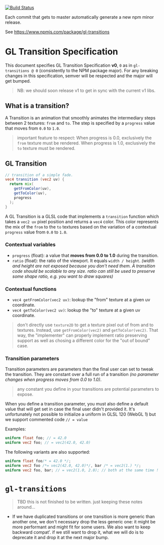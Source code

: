 [![Build Status](https://travis-ci.org/gltransitions/gl-transitions.svg?branch=master)](https://travis-ci.org/gltransitions/gl-transitions)

Each commit that gets to master automatically generate a new npm minor release.

See https://www.npmjs.com/package/gl-transitions

# GL Transition Specification

This document specifies GL Transition Specification **v0**, `0` as in `gl-transitions @ 0` (consistently to the NPM package major). For any breaking changes in this specification, semver will be respected and the major will get bumped.

> NB: we should soon release v1 to get in sync with the current v1 libs.

## What is a transition?

A Transition is an animation that smoothly animates the intermediary steps between 2 textures: `from` and `to`. The step is specified by a `progress` value that moves from `0.0` to `1.0`.

> important feature to respect: When progress is 0.0, exclusively the `from` texture must be rendered. When progress is 1.0, exclusively the `to` texture must be rendered.

## GL Transition

```glsl
// transition of a simple fade.
vec4 transition (vec2 uv) {
  return mix(
    getFromColor(uv),
    getToColor(uv),
    progress
  );
}
```

A GL Transition is a GLSL code that implements a `transition` function which takes a `vec2 uv` pixel position and returns a `vec4` color. This color represents the mix of the `from` to the `to` textures based on the variation of a contextual `progress` value from `0.0` to `1.0`.

### Contextual variables

- `progress` (float): a value that **moves from 0.0 to 1.0** during the transition.
- `ratio` (float): the ratio of the viewport. It equals `width / height`. *(width and height are not exposed because you don't need them. A transition code should be scalable to any size. ratio can still be used to preserve some shape ratio, e.g. you want to draw squares)*

### Contextual functions

- `vec4 getFromColor(vec2 uv)`: lookup the "from" texture at a given uv coordinate.
- `vec4 getToColor(vec2 uv)`: lookup the "to" texture at a given uv coordinate.

> don't directly use `texture2D` to get a texture pixel out of from and to textures. Instead, use `getFromColor(vec2)` and `getToColor(vec2)`. That way, the "implementer" can properly implement ratio preserving support as well as chosing a different color for the "out of bound" case.


### Transition parameters

Transition parameters are parameters than the final user can set to tweak the transition. They are constant over a full run of a transition *(no parameter changes when progress moves from 0.0 to 1.0)*.

> any constant you define in your transitions are potential parameters to expose.

When you define a transition parameter, you must also define a default value that will get set in case the final user didn't provided it. It's unfortunately not possible to initialize a uniform in GLSL 120 (WebGL 1) but we support commented code `// = value`

Examples:

```glsl
uniform float foo; // = 42.0
uniform vec2 foo; // = vec2(42.0, 42.0)
```

The following variants are also supported:


```glsl
uniform float foo/* = 42.0 */;
uniform vec2 foo /*= vec2(42.0, 42.0)*/, bar /* = vec2(1.) */;
uniform vec2 foo, bar; // = vec2(1.0, 2.0); // both at the same time ! (needs a ';' if you have this second //, like usual glsl code)
```


# `gl-transitions`

> TBD this is not finished to be written. just keeping these notes around...

- If we have duplicated transitions or one transition is more generic than another one, we don't necessary drop the less generic one: it might be more performant and might fit for some users. We also want to keep backward compat'. if we still want to drop it, what we will do is to deprecate it and drop it at the next major bump.
